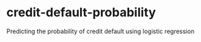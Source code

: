 # credit-default-probability

Predicting the probability of credit default using logistic regression 
